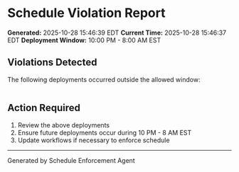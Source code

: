 # Schedule Violation Report

**Generated:** 2025-10-28 15:46:39 EDT
**Current Time:** 2025-10-28 15:46:37 EDT
**Deployment Window:** 10:00 PM - 8:00 AM EST

## Violations Detected

The following deployments occurred outside the allowed window:

```

```

## Action Required

1. Review the above deployments
2. Ensure future deployments occur during 10 PM - 8 AM EST
3. Update workflows if necessary to enforce schedule

---

Generated by Schedule Enforcement Agent
